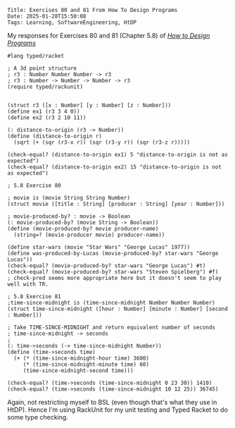     Title: Exercises 80 and 81 From How To Design Programs
    Date: 2025-01-28T15:50:08
    Tags: Learning, SoftwareEngineering, HtDP

My responses for Exercises 80 and 81 (Chapter 5.8) of [_How to Design Programs_](https://htdp.org/2024-11-6/Book/index.html)

<!-- more -->

```racket
#lang typed/racket

; A 3d point structure
; r3 : Number Number Number -> r3
; r3 : Number -> Number -> Number -> r3
(require typed/rackunit)


(struct r3 ([x : Number] [y : Number] [z : Number]))
(define ex1 (r3 3 4 0))
(define ex2 (r3 2 10 11))

(: distance-to-origin (r3 -> Number))
(define (distance-to-origin r)
  (sqrt (+ (sqr (r3-x r)) (sqr (r3-y r)) (sqr (r3-z r)))))

(check-equal? (distance-to-origin ex1) 5 "distance-to-origin is not as expected")
(check-equal? (distance-to-origin ex2) 15 "distance-to-origin is not as expected")

; 5.8 Exercise 80

; movie is (movie String String Number)
(struct movie ([title : String] [producer : String] [year : Number]))

; movie-produced-by? : movie -> Boolean
(: movie-produced-by? (movie String -> Boolean))
(define (movie-produced-by? movie producer-name)
  (string=? (movie-producer movie) producer-name))

(define star-wars (movie "Star Wars" "George Lucas" 1977))
(define was-produced-by-Lucas (movie-produced-by? star-wars "George Lucas"))
(check-equal? (movie-produced-by? star-wars "George Lucas") #t)
(check-equal? (movie-produced-by? star-wars "Steven Spielberg") #f)
; check-pred seems more appropriate here but it doesn't seem to play well with TR.

; 5.8 Exercise 81
;time-since-midnight is (time-since-midnight Number Number Number)
(struct time-since-midnight ([hour : Number] [minute : Number] [second : Number]))

; Take TIME-SINCE-MIDNIGHT and return equivalent number of seconds
; time-since-midnight -> seconds
;
(: time->seconds (-> time-since-midnight Number))
(define (time->seconds time)
  (+ (* (time-since-midnight-hour time) 3600)
     (* (time-since-midnight-minute time) 60)
     (time-since-midnight-second time)))

(check-equal? (time->seconds (time-since-midnight 0 23 30)) 1410)
(check-equal? (time->seconds (time-since-midnight 10 12 25)) 36745)
```

Again, not restricting myself to BSL (even though that's what they use in HtDP).  Hence I'm using RackUnit for my unit testing and Typed Racket to do some type checking.
